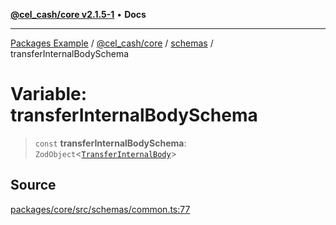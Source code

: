 [**@cel_cash/core v2.1.5-1**](../../README.md) • **Docs**

***

[Packages Example](../../../../README.md) / [@cel\_cash/core](../../README.md) / [schemas](../README.md) / transferInternalBodySchema

# Variable: transferInternalBodySchema

> `const` **transferInternalBodySchema**: `ZodObject`\<[`TransferInternalBody`](../../index/type-aliases/TransferInternalBody.md)\>

## Source

[packages/core/src/schemas/common.ts:77](https://github.com/Pyxlab/celcash/blob/a34e89ae69c9dcb41ba66226cb05c8c8b83b7cf4/packages/core/src/schemas/common.ts#L77)
